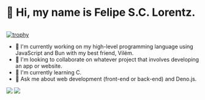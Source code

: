 # 👋 Hi, my name is Felipe S.C. Lorentz.
<div id="header">
  <img src="https://komarev.com/ghpvc/?username=SCLorentz&style=for-the-badge&color=blue" alt=""/>
</div>

[![trophy](https://github-profile-trophy.vercel.app/?username=SCLorentz&theme=onedark)](https://github-profile-trophy.vercel.app/?username=SCLorentz&theme=onedark)

- 🔭 I'm currently working on my high-level programming language using JavaScript and Bun with my best friend, Vilém.
- 👯 I'm looking to collaborate on whatever project that involves developing an app or website.
- 🌱 I'm currently learning C.
- 💬 Ask me about web development (front-end or back-end) and Deno.js.

<picture>
  <source
    srcset="https://github-readme-stats.vercel.app/api?username=SCLorentz&theme=github_dark&hide=contribs&show_icons=true"
    media="(prefers-color-scheme: dark)"
  />
  <source
    srcset="https://github-readme-stats.vercel.app/api?username=SCLorentz&hide=contribs&show_icons=true"
    media="(prefers-color-scheme: light), (prefers-color-scheme: no-preference)"
  />
  <img src="https://github-readme-stats.vercel.app/api?username=SCLorentz&theme=github_dark&hide=contribs&show_icons=true" />
</picture>

<picture>
  <source
    srcset="https://github-readme-stats.vercel.app/api/top-langs/?username=SCLorentz&size_weight=0.223&theme=github_dark&layout=compact&langs_count=8"
    media="(prefers-color-scheme: dark)"
  />
  <source
    srcset="https://github-readme-stats.vercel.app/api/top-langs/?username=SCLorentz&size_weight=0.223k&layout=compact&langs_count=8"
    media="(prefers-color-scheme: light), (prefers-color-scheme: no-preference)"
  />
  <img src="https://github-readme-stats.vercel.app/api/top-langs/?username=SCLorentz&size_weight=0.223&theme=github_dark&layout=compact" />
</picture>
